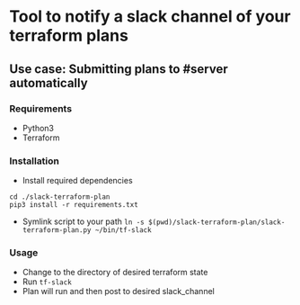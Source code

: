 # Tool to notify a slack channel of your terraform plans

## Use case: Submitting plans to #server automatically


### Requirements
- Python3
- Terraform

### Installation
- Install required dependencies

```git clone https://github.com/sprutner/slack-terraform-plan
cd ./slack-terraform-plan
pip3 install -r requirements.txt
```
- Symlink script to your path
`ln -s $(pwd)/slack-terraform-plan/slack-terraform-plan.py ~/bin/tf-slack`

### Usage
- Change to the directory of desired terraform state
- Run `tf-slack`
- Plan will run and then post to desired slack_channel
